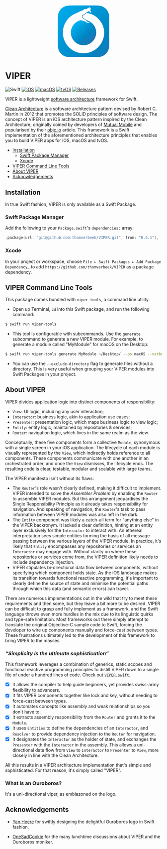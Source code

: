 <p align="center">
    <img src="ouroboros.png" width="33%" style="max-width:100%;">
</p>

# VIPER

![Swift](https://img.shields.io/badge/swift-5.1-f16d39)
[![iOS](https://img.shields.io/badge/iOS-13-brightgreen)](https://developer.apple.com/ios/)
[![macOS](https://img.shields.io/badge/macos-10.15-brightgreen)](https://developer.apple.com/macos/)
[![tvOS](https://img.shields.io/badge/tvos-13-brightgreen)](https://developer.apple.com/tvos/)
[![Releases](https://img.shields.io/github/v/tag/thomverbeek/VIPER?label=release)](https://github.com/thomverbeek/VIPER/releases)

VIPER is a lightweight [software architecture](https://martinfowler.com/architecture/) framework for Swift.

[Clean Architecture](https://blog.cleancoder.com/uncle-bob/2012/08/13/the-clean-architecture.html) is a software architecture pattern devised by Robert C. Martin in 2012 that promotes the SOLID principles of software design. The concept of VIPER is an iOS architecture pattern inspired by the Clean Architecture, originally coined by developers of [Mutual Mobile](https://mutualmobile.com/resources/architecting-ios-apps-viper) and popularised by their [objc.io](https://www.objc.io/issues/13-architecture/viper/) article. This framework is a Swift implementation of the aforementioned architecture principles that enables you to build VIPER apps for iOS, macOS and tvOS.

- [Installation](#installation)
    - [Swift Package Manager](#swift-package-manager)
    - [Xcode](#xcode)
- [VIPER Command Line Tools](#viper-command-line-tools)
- [About VIPER](#about-viper)
- [Acknowledgements](#acknowledgements)

## Installation

In true Swift fashion, VIPER is only available as a Swift Package.

### Swift Package Manager

Add the following to your `Package.swift`'s `dependencies:` array:

```swift
.package(url: "git@github.com:thomverbeek/VIPER.git", from: "0.5.1"),
```

### Xcode

In your project or workspace, choose `File ▸ Swift Packages ▸ Add Package Dependency…` to add `https://github.com/thomverbeek/VIPER` as a package dependency. 

## VIPER Command Line Tools

This package comes bundled with `viper-tools`, a command line utility.

- Open up Terminal, `cd` into this Swift package, and run the following command:

```bash
$ swift run viper-tools
```

- This tool is configurable with subcommands. Use the `generate` subcommand to generate a new VIPER module. For example, to generate a module called "MyModule" for macOS on the Desktop:

```bash
$ swift run viper-tools generate MyModule ~/Desktop/ --os macOS --verbose
```

- You can use the `--exclude-directory` flag to generate files without a directory. This is very useful when grouping your VIPER modules into Swift Packages in your project.

## About VIPER

VIPER divides application logic into distinct components of responsibility: 

- `View`: UI logic, including any user interaction;
- `Interactor`: business logic, akin to application use cases;
- `Presenter`: presentation logic, which maps business logic to view logic;
- `Entity`: entity logic, maintained by repositories & services;
- `Router`: navigation logic, which lives in the same realm as the view.

Conceptually, these five components form a collective `Module`, synonymous with a single screen in your iOS application. The lifecycle of each module is visually represented by the `View`, which indirectly holds reference to all components. These components communicate with one another in an orchestrated order, and once the `View` dismisses, the lifecycle ends. The resulting code is clear, testable, modular and scalable with large teams.

The VIPER manifesto isn't without its flaws:
- The `Router`'s role wasn't clearly defined, making it difficult to implement. VIPER intended to solve the _Assembler Problem_ by enabling the `Router` to assemble VIPER modules. But this arrangement jeopardises the Single Responsibility Principle as it already takes responsibility for navigation. And speaking of navigation, the `Router`'s task to pass information between VIPER modules was also left in the dark.
- The `Entity` component was likely a catch-all term for "anything else" in the VIPER backronym. It lacked a clear definition, hinting at an entity layer exclusively for the `Interactor` to interact with. An ethereal interpretation sees simple entities forming the basis of all message passing between the various layers of the VIPER module. In practice, it's likely that `Entity` encompasses any repositories or services an `Interactor` may engage with. Without clarity on where these repositories or services come from, the VIPER definition likely needs to include dependency injection. 
- VIPER stipulates bi-directional data flow between components, without specifying which component holds state. As the iOS landscape makes its transition towards functional reactive programming, it's important to clearly define the source of state and minimise the potential paths through which this data (and semantic errors) can travel.  

There are numerous implementations out in the wild that try to meet these requirements and then some, but they leave a bit more to be desired. VIPER can be difficult to grasp and fully implement as a framework, and the Swift language throws even more hurdles in the mix due to its linguistic quirks and type-safe limitation. Most frameworks out there simply attempt to translate the original Objective-C sample code to Swift, forcing the developer to wire up components manually and force-cast between types. These frustrations ultimately led to the development of this framework to bring VIPER to the masses.

### _“Simplicity is the ultimate sophistication”_

This framework leverages a combination of generics, static scopes and functional reactive programming principles to distill VIPER down to a single file of under a hundred lines of code. Check out [`VIPER.swift`](https://github.com/thomverbeek/VIPER/blob/master/Sources/VIPER/VIPER.swift). 

- [x] It allows the compiler to help guide beginners, yet provides swiss-army flexibility to advancers.
- [x] It fits VIPER components together like lock and key, without needing to force-cast between types.
- [x] It automates concepts like assembly and weak relationships so you don't have to.
- [x] It extracts assembly responsibility from the `Router` and grants it to the `Module`.
- [x] It uses `Entities` to define the dependencies of an `Interactor`, and `Resolver` to provide dependency injection to the `Router` for navigation.
- [x] It designates the `Interactor` as the holder of state, and exchanges the `Presenter` with the `Interactor` in the assembly. This allows a uni-directional data flow from `View` to `Interactor` to `Presenter` to `View`, more closely in line with the Clean Architecture.

All this results in a VIPER architecture implementation that's simple and sophisticated. For that reason, it's simply called "VIPER".

### What is an Ouroboros?

It's a uni-directional viper, as emblazoned on the logo.

## Acknowledgements

- [Yan Heere](https://www.instagram.com/tattoos_by_yan/) for swiftly designing the delightful Ouroboros logo in Swift fashion.

- [OneSadCookie](https://github.com/OneSadCookie) for the many lunchtime discussions about VIPER and the Ouroboros moniker. 
